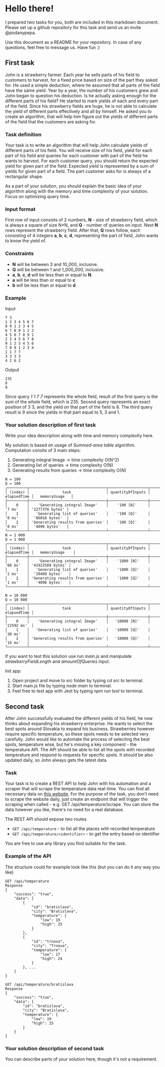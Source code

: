 # Hello there!

I prepared two tasks for you, both are included in this markdown document.
Please set up a github repository for this task and send us an invite @podanypepa.

Use this document as a README for your repository.
In case of any questions, feel free to message us. Have fun :)

## First task

John is a strawberry farmer. Each year he sells parts of his field
to customers to harvest, for a fixed price based on size of the part they asked for.
He used a simple deduction, where he assumed that all parts of the field
have the same yield. Year by a year, the number of his customers grew and John
began to question his deduction. Is he actually asking enough for the different
parts of his field? He started to mark yields of each and every part of the field.
Since his strawberry fields are huge, he is not able to calculate the yield
of different parts effectively and all by himself. He asked you to create an algorithm,
that will help him figure out the yields of different parts of the field that
the customers are asking for.

### Task definition

Your task is to write an algorithm that will help John calculate
yields of different parts of his field. You will receive size of his field,
yield for each part of his field and queries for each customer with part of the field
he wants to harvest. For each customer query, you should return the expected
yield for given part of the field. Expected yield is represented by a sum of
yields for given part of a field. The part customer asks for is always of
a rectangular shape.

As a part of your solution, you should explain the basic idea of your algorithm
along with the memory and time complexity of your solution. Focus on optimizing
query time.

### Input format

First row of input consists of 2 numbers, **N** - size of strawberry field,
which is always a square of size N*N,
and **Q** - number of queries on input.
Next **N** rows represent the strawberry field.
After that, **Q** rows follow, each consisting of 4 integers
**a**, **b**, **c**, **d**, representing the part of field,
John wants to know the yield of.

### Constraints

- **N** will be between 3 and 10_000, inclusive.
- **Q** will be between 1 and 1_000_000, inclusive.
- **a**, **b**, **c**, **d** will be less than or equal to **N**.
- **a** will be less than or equal to **c**
- **b** will be less than or equal to **d**

### Example

Input

```text
7 3
1 2 3 4 5 6 7
8 9 1 2 3 4 5
6 7 8 9 1 2 3
4 5 6 7 8 9 1
2 3 4 5 6 7 8
9 1 2 3 4 5 6
7 8 9 1 2 3 4
1 1 7 7
3 3 3 3
4 2 6 2
```

Output

```text
235
8
9
```

Since query _1 1 7 7_ represents the whole field,
result of the first query is the sum of the whole field, which is 235.
Second query represents an exact position of 3 3, and the yield on
that part of the field is 8.
The third query result is 9 since the yields in that part equal to 5, 3 and 1.

### Your solution description of first task

Write your idea description along with time and memory complexity here.

My solution is based on usage of *Summed-area table* algorithm.
Computation consits of 3 main steps:
1. Generating integral Image -> time complexity O(N^2)
2. Generating list of queries -> time complexity O(N)
3. Generating results from queries -> time complexity O(N)
```text
N = 100
Q = 100
┌─────────┬───────────────────────────────────┬──────────────────┬─────────────┬─────────────────┐
│ (index) │               task                │ quantityOfInputs │ elapsedTime │   memoryUsage   │
├─────────┼───────────────────────────────────┼──────────────────┼─────────────┼─────────────────┤
│    0    │    'Generating integral Image'    │    '100 [N]'     │   '7 ms'    │ '2277376 bytes' │
│    1    │   'Generating list of queries'    │    '100 [Q]'     │   '0 ms'    │  '86016 bytes'  │
│    2    │ 'Generating results from queries' │    '100 [Q]'     │   '0 ms'    │  '4096 bytes'   │
└─────────┴───────────────────────────────────┴──────────────────┴─────────────┴─────────────────┘
N = 1 000
Q = 1 000
┌─────────┬───────────────────────────────────┬──────────────────┬─────────────┬──────────────────┐
│ (index) │               task                │ quantityOfInputs │ elapsedTime │   memoryUsage    │
├─────────┼───────────────────────────────────┼──────────────────┼─────────────┼──────────────────┤
│    0    │    'Generating integral Image'    │    '1000 [N]'    │   '66 ms'   │ '41922560 bytes' │
│    1    │   'Generating list of queries'    │    '1000 [Q]'    │   '2 ms'    │  '20480 bytes'   │
│    2    │ 'Generating results from queries' │    '1000 [Q]'    │   '1 ms'    │   '4096 bytes'   │
└─────────┴───────────────────────────────────┴──────────────────┴─────────────┴──────────────────┘

N = 10 000
Q = 10 000
┌─────────┬───────────────────────────────────┬──────────────────┬─────────────┐
│ (index) │               task                │ quantityOfInputs │ elapsedTime │
├─────────┼───────────────────────────────────┼──────────────────┼─────────────┤
│    0    │    'Generating integral Image'    │   '10000 [N]'    │ '22592 ms'  │
│    1    │   'Generating list of queries'    │   '10000 [Q]'    │   '30 ms'   │
│    2    │ 'Generating results from queries' │   '10000 [Q]'    │   '16 ms'   │
└─────────┴───────────────────────────────────┴──────────────────┴─────────────┘
```
If you want to test this solution use run *main.js* and manipulate *strawberryFieldLength* and *amountOfQueries* input.

Init app:

1. Open project and move to src folder by typing *cd src* to terminal.
2. Start main.js file by typing *node main* to terminal.
3. Feel free to test app with Jest by typing *npm run test* to terminal.

## Second task

After John successfully evaluated the different yields of his field,
he now thinks about expanding his strawberry enterprise. He wants to
select the best spots around Slovakia to expand his business. Strawberries however
require specific temperature, so these spots needs to be selected very carefully.
John would like to automate the process of selecting the best spots, temperature
wise, but he's missing a key component - the temperature API.
The API should be able to list all the spots with recorded temperature and respond
to requests for specific spots. It should be also updated daily, so John always gets
the latest data.

### Task

Your task is to create a REST API to help John with his automation
and a scraper that will scrape the temperature data real-time.
You can find all necessary data on [this website](http://www.shmu.sk/sk/?page=1&id=meteo_num_alad&mesto=BRATISLAVA).
For the purpose of the task, you don't need to scrape the website daily, just create
an endpoint that will trigger the scraping when called - e.g. GET /api/temperature/scrape.
You can store the data however you like, there's no need for a real database.

The REST API should expose two routes

- `GET /api/temperature` - to list all the places with recorded temperature
- `GET /api/temperature/<identifier>` - to get the entry based on identifier

You are free to use any library you find suitable for the task.

### Example of the API

The structure could for example look like this (but you can do it any way you like)

```text
GET /api/temperature
Response
{
    "success": "true",
    "data": [
        {
            "id": "bratislava",
            "city": "Bratislava",
            "temperature": {
                "low": 19
                "high": 25
            }            
        },
        {
            "id": "trnava",
            "city": "Trnava",
            "temperature": {
                "low": 17
                "high": 24
            }
        }, ...
    ]
}
```

```text
GET /api/temperature/bratislava
Response
{
    "success": "true",
    "data": {
        "id": "bratislava",
        "city": "Bratislava",
        "temperature": {
            "low": 19
            "high": 25
        }
    }
}
```

### Your solution description of second task

You can describe parts of your solution here, though it's not a requirement.

